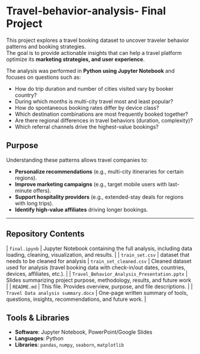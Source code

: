 # Travel-behavior-analysis- Final Project

This project explores a travel booking dataset to uncover traveler behavior patterns and booking strategies.  
The goal is to provide actionable insights that can help a travel platform optimize its **marketing strategies, and user experience**.  

The analysis was performed in **Python using Jupyter Notebook** and focuses on questions such as:
- How do trip duration and number of cities visited vary by booker country?
- During which months is multi-city travel most and least popular?
- How do spontaneous booking rates differ by device class?
- Which destination combinations are most frequently booked together?
- Are there regional differences in travel behaviors (duration, complexity)?
- Which referral channels drive the highest-value bookings?

## Purpose
Understanding these patterns allows travel companies to:
- **Personalize recommendations** (e.g., multi-city itineraries for certain regions).
- **Improve marketing campaigns** (e.g., target mobile users with last-minute offers).
- **Support hospitality providers** (e.g., extended-stay deals for regions with long trips).
- **Identify high-value affiliates** driving longer bookings.

---

## Repository Contents
| `final.ipynb` | Jupyter Notebook containing the full analysis, including data loading, cleaning, visualization, and results. |
| `train_set.csv` | dataset that needs to be cleaned for analysis
| `train_set_cleaned.csv` | Cleaned dataset used for analysis (travel booking data with check-in/out dates, countries, devices, affiliates, etc.). |
| `Travel_Behavior_Analysis_Presentation.pptx` | Slides summarizing project purpose, methodology, results, and future work |
| `README.md` | This file. Provides overview, purpose, and file descriptions. |
| `Travel Data analysis summary.docx` | One-page written summary of tools, questions, insights, recommendations, and future work. |


## Tools & Libraries
- **Software**: Jupyter Notebook, PowerPoint/Google Slides
- **Languages**: Python
- **Libraries**: `pandas`, `numpy`, `seaborn`, `matplotlib`

